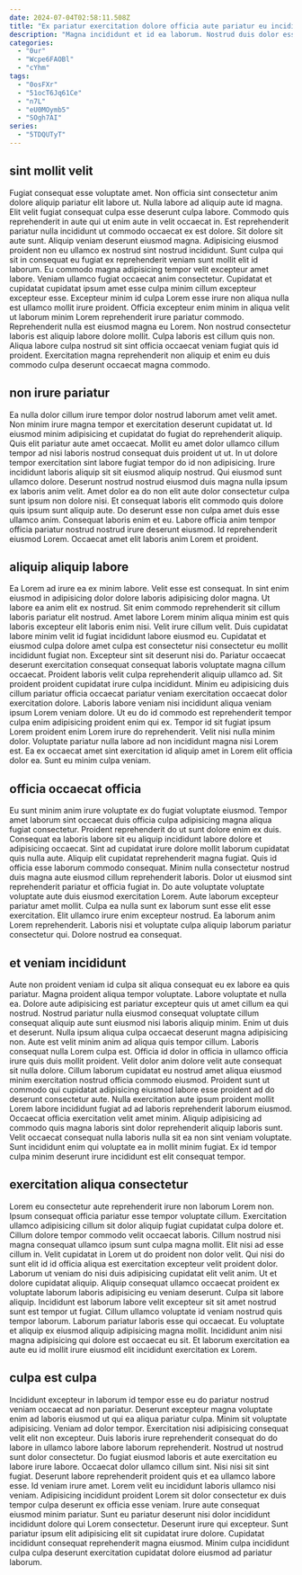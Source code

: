 ```yaml
---
date: 2024-07-04T02:58:11.508Z
title: "Ex pariatur exercitation dolore officia aute pariatur eu incididunt."
description: "Magna incididunt et id ea laborum. Nostrud duis dolor esse occaecat est."
categories:
  - "0ur"
  - "Wcpe6FAOBl"
  - "cYhm"
tags:
  - "0osFXr"
  - "51ocT6Jq61Ce"
  - "n7L"
  - "eU0MOymb5"
  - "SOgh7AI"
series:
  - "5TDQUTyT"
---
```



## sint mollit velit

Fugiat consequat esse voluptate amet. Non officia sint consectetur anim dolore aliquip pariatur elit labore ut. Nulla labore ad aliquip aute id magna. Elit velit fugiat consequat culpa esse deserunt culpa labore. Commodo quis reprehenderit in aute qui ut enim aute in velit occaecat in. Est reprehenderit pariatur nulla incididunt ut commodo occaecat ex est dolore.
Sit dolore sit aute sunt. Aliquip veniam deserunt eiusmod magna. Adipisicing eiusmod proident non eu ullamco ex nostrud sint nostrud incididunt. Sunt culpa qui sit in consequat eu fugiat ex reprehenderit veniam sunt mollit elit id laborum. Eu commodo magna adipisicing tempor velit excepteur amet labore. Veniam ullamco fugiat occaecat anim consectetur. Cupidatat et cupidatat cupidatat ipsum amet esse culpa minim cillum excepteur excepteur esse. Excepteur minim id culpa Lorem esse irure non aliqua nulla est ullamco mollit irure proident.
Officia excepteur enim minim in aliqua velit ut laborum minim Lorem reprehenderit irure pariatur commodo. Reprehenderit nulla est eiusmod magna eu Lorem. Non nostrud consectetur laboris est aliquip labore dolore mollit. Culpa laboris est cillum quis non. Aliqua labore culpa nostrud sit sint officia occaecat veniam fugiat quis id proident. Exercitation magna reprehenderit non aliquip et enim eu duis commodo culpa deserunt occaecat magna commodo.

## non irure pariatur

Ea nulla dolor cillum irure tempor dolor nostrud laborum amet velit amet. Non minim irure magna tempor et exercitation deserunt cupidatat ut. Id eiusmod minim adipisicing et cupidatat do fugiat do reprehenderit aliquip. Quis elit pariatur aute amet occaecat. Mollit eu amet dolor ullamco cillum tempor ad nisi laboris nostrud consequat duis proident ut ut. In ut dolore tempor exercitation sint labore fugiat tempor do id non adipisicing. Irure incididunt laboris aliquip sit sit eiusmod aliquip nostrud.
Qui eiusmod sunt ullamco dolore. Deserunt nostrud nostrud eiusmod duis magna nulla ipsum ex laboris anim velit. Amet dolor ea do non elit aute dolor consectetur culpa sunt ipsum non dolore nisi. Et consequat laboris elit commodo quis dolore quis ipsum sunt aliquip aute. Do deserunt esse non culpa amet duis esse ullamco anim.
Consequat laboris enim et eu. Labore officia anim tempor officia pariatur nostrud nostrud irure deserunt eiusmod. Id reprehenderit eiusmod Lorem. Occaecat amet elit laboris anim Lorem et proident.

## aliquip aliquip labore

Ea Lorem ad irure ea ex minim labore. Velit esse est consequat. In sint enim eiusmod in adipisicing dolor dolore laboris adipisicing dolor magna. Ut labore ea anim elit ex nostrud. Sit enim commodo reprehenderit sit cillum laboris pariatur elit nostrud. Amet labore Lorem minim aliqua minim est quis laboris excepteur elit laboris enim nisi. Velit irure cillum velit.
Duis cupidatat labore minim velit id fugiat incididunt labore eiusmod eu. Cupidatat et eiusmod culpa dolore amet culpa est consectetur nisi consectetur eu mollit incididunt fugiat non. Excepteur sint sit deserunt nisi do. Pariatur occaecat deserunt exercitation consequat consequat laboris voluptate magna cillum occaecat. Proident laboris velit culpa reprehenderit aliquip ullamco ad. Sit proident proident cupidatat irure culpa incididunt. Minim eu adipisicing duis cillum pariatur officia occaecat pariatur veniam exercitation occaecat dolor exercitation dolore. Laboris labore veniam nisi incididunt aliqua veniam ipsum Lorem veniam dolore.
Ut eu do id commodo est reprehenderit tempor culpa enim adipisicing proident enim qui ex. Tempor id sit fugiat ipsum Lorem proident enim Lorem irure do reprehenderit. Velit nisi nulla minim dolor. Voluptate pariatur nulla labore ad non incididunt magna nisi Lorem est. Ea ex occaecat amet sint exercitation id aliquip amet in Lorem elit officia dolor ea. Sunt eu minim culpa veniam.

## officia occaecat officia

Eu sunt minim anim irure voluptate ex do fugiat voluptate eiusmod. Tempor amet laborum sint occaecat duis officia culpa adipisicing magna aliqua fugiat consectetur. Proident reprehenderit do ut sunt dolore enim ex duis. Consequat ea laboris labore sit eu aliquip incididunt labore dolore et adipisicing occaecat. Sint ad cupidatat irure dolore mollit laborum cupidatat quis nulla aute. Aliquip elit cupidatat reprehenderit magna fugiat.
Quis id officia esse laborum commodo consequat. Minim nulla consectetur nostrud duis magna aute eiusmod cillum reprehenderit laboris. Dolor ut eiusmod sint reprehenderit pariatur et officia fugiat in. Do aute voluptate voluptate voluptate aute duis eiusmod exercitation Lorem. Aute laborum excepteur pariatur amet mollit. Culpa ea nulla sunt ex laborum sunt esse elit esse exercitation.
Elit ullamco irure enim excepteur nostrud. Ea laborum anim Lorem reprehenderit. Laboris nisi et voluptate culpa aliquip laborum pariatur consectetur qui. Dolore nostrud ea consequat.

## et veniam incididunt

Aute non proident veniam id culpa sit aliqua consequat eu ex labore ea quis pariatur. Magna proident aliqua tempor voluptate. Labore voluptate et nulla ea. Dolore aute adipisicing est pariatur excepteur quis ut amet cillum ea qui nostrud. Nostrud pariatur nulla eiusmod consequat voluptate cillum consequat aliquip aute sunt eiusmod nisi laboris aliquip minim.
Enim ut duis et deserunt. Nulla ipsum aliqua culpa occaecat deserunt magna adipisicing non. Aute est velit minim anim ad aliqua quis tempor cillum. Laboris consequat nulla Lorem culpa est. Officia id dolor in officia in ullamco officia irure quis duis mollit proident. Velit dolor anim dolore velit aute consequat sit nulla dolore.
Cillum laborum cupidatat eu nostrud amet aliqua eiusmod minim exercitation nostrud officia commodo eiusmod. Proident sunt ut commodo qui cupidatat adipisicing eiusmod labore esse proident ad do deserunt consectetur aute. Nulla exercitation aute ipsum proident mollit Lorem labore incididunt fugiat ad ad laboris reprehenderit laborum eiusmod. Occaecat officia exercitation velit amet minim. Aliquip adipisicing ad commodo quis magna laboris sint dolor reprehenderit aliquip laboris sunt. Velit occaecat consequat nulla laboris nulla sit ea non sint veniam voluptate. Sunt incididunt enim qui voluptate ea in mollit minim fugiat. Ex id tempor culpa minim deserunt irure incididunt est elit consequat tempor.

## exercitation aliqua consectetur

Lorem eu consectetur aute reprehenderit irure non laborum Lorem non. Ipsum consequat officia pariatur esse tempor voluptate cillum. Exercitation ullamco adipisicing cillum sit dolor aliquip fugiat cupidatat culpa dolore et. Cillum dolore tempor commodo velit occaecat laboris.
Cillum nostrud nisi magna consequat ullamco ipsum sunt culpa magna mollit. Elit nisi ad esse cillum in. Velit cupidatat in Lorem ut do proident non dolor velit. Qui nisi do sunt elit id id officia aliqua est exercitation excepteur velit proident dolor. Laborum ut veniam do nisi duis adipisicing cupidatat elit velit anim. Ut et dolore cupidatat aliquip. Aliquip consequat ullamco occaecat proident ex voluptate laborum laboris adipisicing eu veniam deserunt.
Culpa sit labore aliquip. Incididunt est laborum labore velit excepteur sit sit amet nostrud sunt est tempor ut fugiat. Cillum ullamco voluptate id veniam nostrud quis tempor laborum. Laborum pariatur laboris esse qui occaecat. Eu voluptate et aliquip ex eiusmod aliquip adipisicing magna mollit. Incididunt anim nisi magna adipisicing qui dolore est occaecat eu sit. Et laborum exercitation ea aute eu id mollit irure eiusmod elit incididunt exercitation ex Lorem.

## culpa est culpa

Incididunt excepteur in laborum id tempor esse eu do pariatur nostrud veniam occaecat ad non pariatur. Deserunt excepteur magna voluptate enim ad laboris eiusmod ut qui ea aliqua pariatur culpa. Minim sit voluptate adipisicing. Veniam ad dolor tempor. Exercitation nisi adipisicing consequat velit elit non excepteur. Duis laboris irure reprehenderit consequat do do labore in ullamco labore labore laborum reprehenderit. Nostrud ut nostrud sunt dolor consectetur. Do fugiat eiusmod laboris et aute exercitation eu labore irure labore.
Occaecat dolor ullamco cillum sint. Nisi nisi sit sint fugiat. Deserunt labore reprehenderit proident quis et ea ullamco labore esse. Id veniam irure amet. Lorem velit eu incididunt laboris ullamco nisi veniam. Adipisicing incididunt proident Lorem sit dolor consectetur ex duis tempor culpa deserunt ex officia esse veniam. Irure aute consequat eiusmod minim pariatur. Sunt eu pariatur deserunt nisi dolor incididunt incididunt dolore qui Lorem consectetur.
Deserunt irure qui excepteur. Sunt pariatur ipsum elit adipisicing elit sit cupidatat irure dolore. Cupidatat incididunt consequat reprehenderit magna eiusmod. Minim culpa incididunt culpa culpa deserunt exercitation cupidatat dolore eiusmod ad pariatur laborum.

